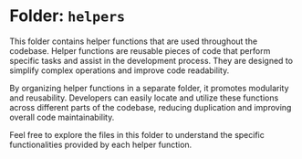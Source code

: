 # Folder: `helpers`

This folder contains helper functions that are used throughout the codebase. Helper functions are reusable pieces of code that perform specific tasks and assist in the development process. They are designed to simplify complex operations and improve code readability.

By organizing helper functions in a separate folder, it promotes modularity and reusability. Developers can easily locate and utilize these functions across different parts of the codebase, reducing duplication and improving overall code maintainability.

Feel free to explore the files in this folder to understand the specific functionalities provided by each helper function.
